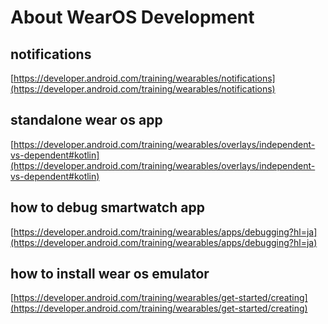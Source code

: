 # About WearOS Development

## notifications
[https://developer.android.com/training/wearables/notifications](https://developer.android.com/training/wearables/notifications)

## standalone wear os app
[https://developer.android.com/training/wearables/overlays/independent-vs-dependent#kotlin](https://developer.android.com/training/wearables/overlays/independent-vs-dependent#kotlin)

## how to debug smartwatch app
[https://developer.android.com/training/wearables/apps/debugging?hl=ja](https://developer.android.com/training/wearables/apps/debugging?hl=ja)

## how to install wear os emulator
[https://developer.android.com/training/wearables/get-started/creating](https://developer.android.com/training/wearables/get-started/creating)
